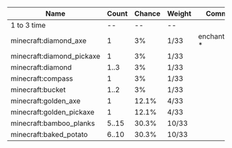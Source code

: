 | Name                      | Count | Chance | Weight | Comment         |
| ------------------------- | ----- | ------ | ------ | --------------- |
| 1 to 3 time               |    -- |     -- |     -- |                 |
| minecraft:diamond_axe     |     1 |     3% |   1/33 | enchantments: * |
| minecraft:diamond_pickaxe |     1 |     3% |   1/33 |                 |
| minecraft:diamond         |  1..3 |     3% |   1/33 |                 |
| minecraft:compass         |     1 |     3% |   1/33 |                 |
| minecraft:bucket          |  1..2 |     3% |   1/33 |                 |
| minecraft:golden_axe      |     1 |  12.1% |   4/33 |                 |
| minecraft:golden_pickaxe  |     1 |  12.1% |   4/33 |                 |
| minecraft:bamboo_planks   | 5..15 |  30.3% |  10/33 |                 |
| minecraft:baked_potato    | 6..10 |  30.3% |  10/33 |                 |
